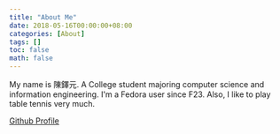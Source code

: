 ```yaml
---
title: "About Me"
date: 2018-05-16T00:00:00+08:00
categories: [About]
tags: []
toc: false
math: false
---
```


My name is 陳鐸元. A College student majoring computer science and information engineering. I'm a Fedora user since F23. Also, I like to play table tennis very much.

[Github Profile](https://github.com/Superdanby/)

